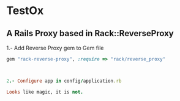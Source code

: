 # TestOx

## A Rails Proxy based in Rack::ReverseProxy

1.- Add Reverse Proxy gem to Gem file

```ruby
gem "rack-reverse-proxy", :require => "rack/reverse_proxy"



2.- Configure app in config/application.rb

Looks like magic, it is not.